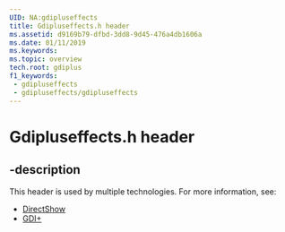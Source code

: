 ```yaml
---
UID: NA:gdipluseffects
title: Gdipluseffects.h header
ms.assetid: d9169b79-dfbd-3dd8-9d45-476a4db1606a
ms.date: 01/11/2019
ms.keywords: 
ms.topic: overview
tech.root: gdiplus
f1_keywords:
 - gdipluseffects
 - gdipluseffects/gdipluseffects
---
```


# Gdipluseffects.h header


## -description

This header is used by multiple technologies. For more information, see:

- [DirectShow](/windows/win32/directshow/directshow)
- [GDI+](../_gdiplus/index.md)

